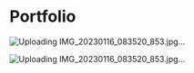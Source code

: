# Portfolio


![Uploading IMG_20230116_083520_853.jpg…]()


![Uploading IMG_20230116_083520_853.jpg…]()
